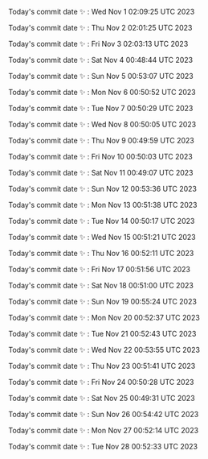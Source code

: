 Today's commit date ✨ : Wed Nov 1 02:09:25 UTC 2023 

Today's commit date ✨ : Thu Nov 2 02:01:25 UTC 2023 

Today's commit date ✨ : Fri Nov 3 02:03:13 UTC 2023 

Today's commit date ✨ : Sat Nov 4 00:48:44 UTC 2023 

Today's commit date ✨ : Sun Nov 5 00:53:07 UTC 2023 

Today's commit date ✨ : Mon Nov 6 00:50:52 UTC 2023 

Today's commit date ✨ : Tue Nov 7 00:50:29 UTC 2023 

Today's commit date ✨ : Wed Nov 8 00:50:05 UTC 2023 

Today's commit date ✨ : Thu Nov 9 00:49:59 UTC 2023 

Today's commit date ✨ : Fri Nov 10 00:50:03 UTC 2023 

Today's commit date ✨ : Sat Nov 11 00:49:07 UTC 2023 

Today's commit date ✨ : Sun Nov 12 00:53:36 UTC 2023 

Today's commit date ✨ : Mon Nov 13 00:51:38 UTC 2023 

Today's commit date ✨ : Tue Nov 14 00:50:17 UTC 2023 

Today's commit date ✨ : Wed Nov 15 00:51:21 UTC 2023 

Today's commit date ✨ : Thu Nov 16 00:52:11 UTC 2023 

Today's commit date ✨ : Fri Nov 17 00:51:56 UTC 2023 

Today's commit date ✨ : Sat Nov 18 00:51:00 UTC 2023 

Today's commit date ✨ : Sun Nov 19 00:55:24 UTC 2023 

Today's commit date ✨ : Mon Nov 20 00:52:37 UTC 2023 

Today's commit date ✨ : Tue Nov 21 00:52:43 UTC 2023 

Today's commit date ✨ : Wed Nov 22 00:53:55 UTC 2023 

Today's commit date ✨ : Thu Nov 23 00:51:41 UTC 2023 

Today's commit date ✨ : Fri Nov 24 00:50:28 UTC 2023 

Today's commit date ✨ : Sat Nov 25 00:49:31 UTC 2023 

Today's commit date ✨ : Sun Nov 26 00:54:42 UTC 2023 

Today's commit date ✨ : Mon Nov 27 00:52:14 UTC 2023 

Today's commit date ✨ : Tue Nov 28 00:52:33 UTC 2023 

